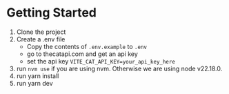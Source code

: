 # Getting Started

1. Clone the project
2. Create a .env file
   - Copy the contents of `.env.example` to `.env`
   - go to thecatapi.com and get an api key
   - set the api key `VITE_CAT_API_KEY=your_api_key_here`
3. run `nvm use` if you are using nvm. Otherwise we are using node v22.18.0.
4. run yarn install
5. run yarn dev